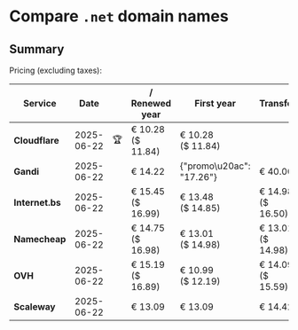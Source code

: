 # Compare `.net` domain names

## Summary

Pricing (excluding taxes):

| Service | Date |  | / Renewed year | First year | Transfer | Restoration |
|--|--|--|--|--|--|--|
| **Cloudflare** | 2025-06-22 | 🏆 | € 10.28<br>($ 11.84) | € 10.28<br>($ 11.84) |  |  |
| **Gandi** | 2025-06-22 |  | € 14.22 | {"promo\u20ac": "17.26"} | € 40.00 | € 103.88 |
| **Internet.bs** | 2025-06-22 |  | € 15.45<br>($ 16.99) | € 13.48<br>($ 14.85) | € 14.98<br>($ 16.50) | € 68.55<br>($ 75.49) |
| **Namecheap** | 2025-06-22 |  | € 14.75<br>($ 16.98) | € 13.01<br>($ 14.98) | € 13.01<br>($ 14.98) |  |
| **OVH** | 2025-06-22 |  | € 15.19<br>($ 16.89) | € 10.99<br>($ 12.19) | € 14.09<br>($ 15.59) |  |
| **Scaleway** | 2025-06-22 |  | € 13.09 | € 13.09 | € 14.42 | € 58.26 |
